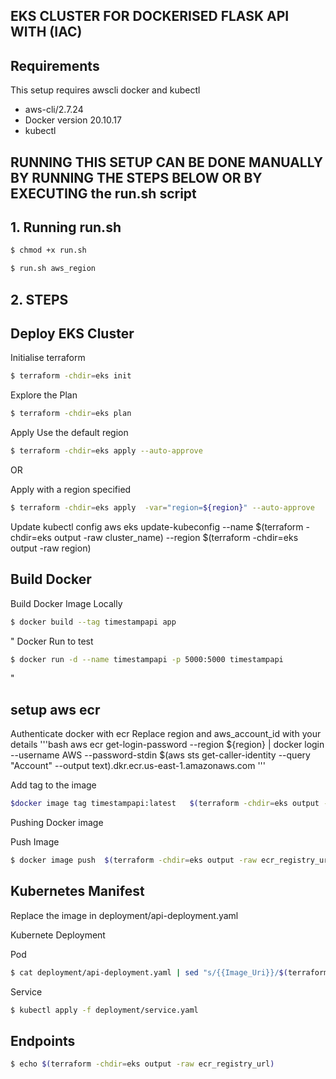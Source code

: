##  EKS CLUSTER FOR DOCKERISED FLASK API WITH (IAC)

## Requirements

This setup requires awscli docker and kubectl
- aws-cli/2.7.24
- Docker version 20.10.17
- kubectl 



## RUNNING THIS SETUP CAN BE DONE MANUALLY BY RUNNING THE STEPS BELOW OR BY EXECUTING the run.sh script

## 1. Running run.sh
```bash
$ chmod +x run.sh
```

```bash
$ run.sh aws_region 
```

## 2. STEPS
## Deploy EKS Cluster
Initialise terraform 
```bash
$ terraform -chdir=eks init
```

Explore the Plan

```bash
$ terraform -chdir=eks plan
```

Apply Use the default region

```bash
$ terraform -chdir=eks apply --auto-approve
```

OR

Apply with a region specified

```bash
$ terraform -chdir=eks apply  -var="region=${region}" --auto-approve
```

Update kubectl config
aws eks  update-kubeconfig --name $(terraform -chdir=eks output -raw cluster_name) --region $(terraform -chdir=eks output -raw region)



## Build Docker

Build Docker Image Locally

```bash
$ docker build --tag timestampapi app
```

"
Docker Run to test

```bash
$ docker run -d --name timestampapi -p 5000:5000 timestampapi
```
"




## setup aws ecr

Authenticate docker with ecr
Replace region and aws_account_id with your details
'''bash
aws ecr get-login-password --region ${region} | docker login --username AWS --password-stdin $(aws sts get-caller-identity --query "Account" --output text).dkr.ecr.us-east-1.amazonaws.com
'''


Add tag to the image
```bash
$docker image tag timestampapi:latest   $(terraform -chdir=eks output -raw ecr_registry_url)
```
Pushing Docker image

Push Image
```bash
$ docker image push  $(terraform -chdir=eks output -raw ecr_registry_url):latest
```

## Kubernetes Manifest

Replace the image in deployment/api-deployment.yaml

Kubernete Deployment

Pod
```bash
$ cat deployment/api-deployment.yaml | sed "s/{{Image_Uri}}/$(terraform -chdir=eks output -raw ecr_registry_url)/g" | kubectl apply -f -
```

Service
```bash
$ kubectl apply -f deployment/service.yaml
```


## Endpoints
```bash
$ echo $(terraform -chdir=eks output -raw ecr_registry_url)
```